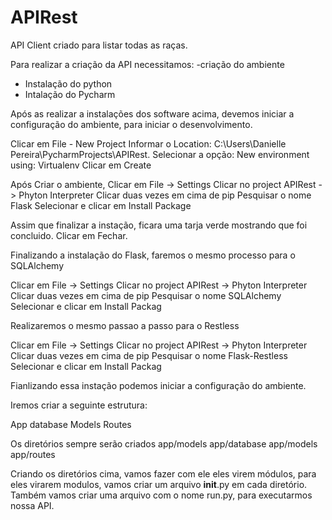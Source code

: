 # APIRest

API Client criado para listar todas as raças.

Para realizar a criação da API necessitamos:
-criação do ambiente
- Instalação do python
- Intalação do Pycharm

Após as realizar a instalações dos software acima, devemos iniciar a configuração do ambiente, para iniciar o desenvolvimento.

Clicar em File - New Project
Informar o Location: C:\Users\Danielle Pereira\PycharmProjects\APIRest.
Selecionar a opção: New environment using: Virtualenv
Clicar em Create

Após Criar o ambiente, Clicar em File -> Settings
Clicar no project APIRest -> Phyton Interpreter
Clicar duas vezes em cima de pip
Pesquisar o nome Flask
Selecionar e clicar em Install Package

Assim que finalizar a instação, ficara uma tarja verde mostrando que foi concluido.
Clicar em Fechar.

Finalizando a instalação do Flask, faremos o mesmo processo para o SQLAlchemy

Clicar em File -> Settings
Clicar no project APIRest -> Phyton Interpreter
Clicar duas vezes em cima de pip
Pesquisar o nome SQLAlchemy
Selecionar e clicar em Install Packag

Realizaremos o mesmo passao a passo para o Restless

Clicar em File -> Settings
Clicar no project APIRest -> Phyton Interpreter
Clicar duas vezes em cima de pip
Pesquisar o nome Flask-Restless
Selecionar e clicar em Install Packag

Fianlizando essa instação podemos iniciar a configuração do ambiente.

Iremos criar a seguinte estrutura:

App
database
Models
Routes

Os diretórios sempre serão criados app/models
                                   app/database
                                   app/models
                                   app/routes

Criando os diretórios cima, vamos fazer com ele eles virem módulos, para eles virarem modulos,
vamos criar um arquivo __init__.py em cada diretório.
Também vamos criar uma arquivo com o nome run.py, para executarmos nossa API.


